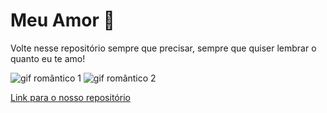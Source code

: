 # Meu Amor 💖

Volte nesse repositório sempre que precisar, sempre que quiser lembrar o quanto eu te amo! 

![gif romântico 1]([link_para_o_gif](https://i.pinimg.com/736x/29/56/cd/2956cd3a7396f4f3d09276a1c05a36ae.jpg))
![gif romântico 2]([link_para_o_gif](https://i.pinimg.com/736x/0d/c6/96/0dc6966fe0d52aeef2e087e437701f8f.jpg))

[Link para o nosso repositório]([link_para_a_pagina_do_repositorio](https://decocamp.github.io/TeAmoInfinitamente.github.io/))
